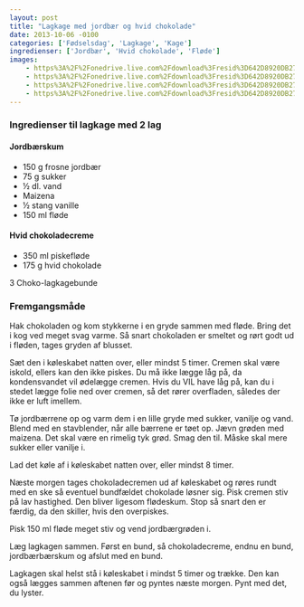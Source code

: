 ```yaml
---
layout: post
title: "Lagkage med jordbær og hvid chokolade"
date: 2013-10-06 -0100
categories: ['Fødselsdag', 'Lagkage', 'Kage']
ingredienser: ['Jordbær', 'Hvid chokolade', 'Fløde']
images:
    - https%3A%2F%2Fonedrive.live.com%2Fdownload%3Fresid%3D642D8920DB2784EE!126084
    - https%3A%2F%2Fonedrive.live.com%2Fdownload%3Fresid%3D642D8920DB2784EE!126088
    - https%3A%2F%2Fonedrive.live.com%2Fdownload%3Fresid%3D642D8920DB2784EE!126090
    - https%3A%2F%2Fonedrive.live.com%2Fdownload%3Fresid%3D642D8920DB2784EE!126092
---
```


### Ingredienser til lagkage med 2 lag
#### Jordbærskum
-  150 g frosne jordbær
-  75 g sukker
-  ½ dl. vand
-  Maizena 
-  ½ stang vanille
-  150 ml fløde

#### Hvid chokoladecreme
-  350 ml piskefløde
-  175 g hvid chokolade 

3 Choko-lagkagebunde

### Fremgangsmåde
Hak chokoladen og kom stykkerne i en gryde sammen med fløde. Bring det i kog ved meget svag varme. Så snart chokoladen er smeltet og rørt godt ud i fløden, tages gryden af blusset. 

Sæt den i køleskabet natten over, eller mindst 5 timer. Cremen skal være iskold, ellers kan den ikke piskes. Du må ikke lægge låg på, da kondensvandet vil ødelægge cremen. Hvis du VIL have låg på, kan du i stedet lægge folie ned over cremen, så det rører overfladen, således der ikke er luft imellem. 

Tø jordbærrene op og varm dem i en lille gryde med sukker, vanilje og vand. Blend med en stavblender, når alle bærrene er tøet op. Jævn grøden med maizena. Det skal være en rimelig tyk grød. Smag den til. Måske skal mere sukker eller vanilje i. 

Lad det køle af i køleskabet natten over, eller mindst 8 timer. 

Næste morgen tages chokoladecremen ud af køleskabet og røres rundt med en ske så eventuel bundfældet chokolade løsner sig. Pisk cremen stiv på lav hastighed. Den bliver ligesom flødeskum. Stop så snart den er færdig, da den skiller, hvis den overpiskes. 

Pisk 150 ml fløde meget stiv og vend jordbærgrøden i. 

Læg lagkagen sammen. Først en bund, så chokoladecreme, endnu en bund, jordbærbærskum og afslut med en bund. 

Lagkagen skal helst stå i køleskabet i mindst 5 timer og trække. Den kan også lægges sammen aftenen før og pyntes næste morgen. Pynt med det, du lyster.  

